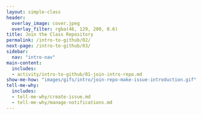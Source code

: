 ```yaml
---
layout: simple-class
header:
  overlay_image: cover.jpeg
  overlay_filter: rgba(46, 129, 200, 0.6)
title: Join the Class Repository
permalink: /intro-to-github/02/
next-page: /intro-to-github/03/
sidebar:
  nav: "intro-nav"
main-content:
  includes:
  - activity/intro-to-github/01-join-intro-repo.md
show-me-how: "images/gifs/intro/join-repo-make-issue-introduction.gif"
tell-me-why: 
  includes:
  - tell-me-why/create-issue.md
  - tell-me-why/manage-notifications.md
---
```

